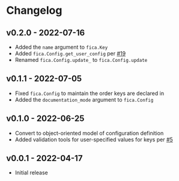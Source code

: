 # Changelog

## v0.2.0 - 2022-07-16

* Added the `name` argument to `fica.Key`
* Added `fica.Config.get_user_config` per [#19](https://github.com/chrispyles/fica/issues/19)
* Renamed `fica.Config.update_` to `fica.Config.update`

## v0.1.1 - 2022-07-05

* Fixed `fica.Config` to maintain the order keys are declared in
* Added the `documentation_mode` argument to `fica.Config`

## v0.1.0 - 2022-06-25

* Convert to object-oriented model of configuration definition
* Added validation tools for user-specified values for keys per [#5](https://github.com/chrispyles/fica/issues/5)

## v0.0.1 - 2022-04-17

* Initial release

